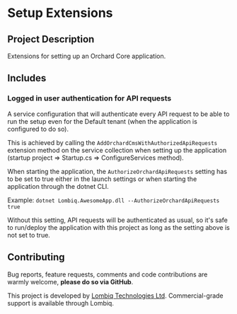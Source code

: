 # Setup Extensions



## Project Description

Extensions for setting up an Orchard Core application.


## Includes

### Logged in user authentication for API requests

A service configuration that will authenticate every API request to be able to run the setup even for the Default tenant (when the application is configured to do so).

This is achieved by calling the `AddOrchardCmsWithAuthorizedApiRequests` extension method on the service collection when setting up the application (startup project => Startup.cs => ConfigureServices method).

When starting the application, the `AuthorizeOrchardApiRequests` setting has to be set to true either in the launch settings or when starting the application through the dotnet CLI.

Example: `dotnet Lombiq.AwesomeApp.dll --AuthorizeOrchardApiRequests true`

Without this setting, API requests will be authenticated as usual, so it's safe to run/deploy the application with this project as long as the setting above is not set to true.


## Contributing

Bug reports, feature requests, comments and code contributions are warmly welcome, **please do so via GitHub**.

This project is developed by [Lombiq Technologies Ltd](https://lombiq.com/). Commercial-grade support is available through Lombiq.